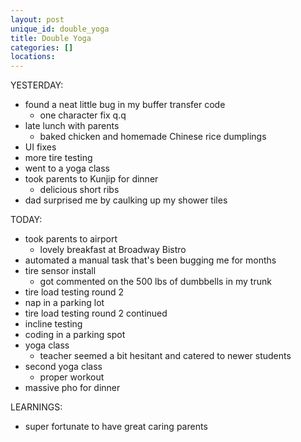 ```yaml
---
layout: post
unique_id: double_yoga
title: Double Yoga
categories: []
locations: 
---
```


YESTERDAY:
* found a neat little bug in my buffer transfer code
  * one character fix q.q
* late lunch with parents
  * baked chicken and homemade Chinese rice dumplings
* UI fixes
* more tire testing
* went to a yoga class
* took parents to Kunjip for dinner
  * delicious short ribs
* dad surprised me by caulking up my shower tiles

TODAY:
* took parents to airport
  * lovely breakfast at Broadway Bistro
* automated a manual task that's been bugging me for months
* tire sensor install
  * got commented on the 500 lbs of dumbbells in my trunk
* tire load testing round 2
* nap in a parking lot
* tire load testing round 2 continued
* incline testing
* coding in a parking spot
* yoga class
  * teacher seemed a bit hesitant and catered to newer students
* second yoga class
  * proper workout
* massive pho for dinner

LEARNINGS:
* super fortunate to have great caring parents
